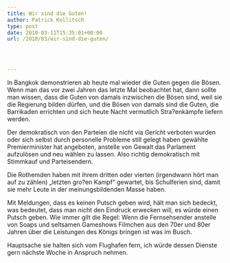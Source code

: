 ```yaml
---
title: Wir sind die Guten!
author: Patrick Kollitsch
type: post
date: 2010-03-11T15:35:01+00:00
url: /2010/03/wir-sind-die-guten/




---
```

In Bangkok demonstrieren ab heute mal wieder die Guten gegen die Bösen. Wenn man das vor zwei Jahren das letzte Mal beobachtet hat, dann sollte man wissen, dass die Guten von damals inzwischen die Bösen sind, weil sie die Regierung bilden dürfen, und die Bösen von damals sind die Guten, die Barrikaden errichten und sich heute Nacht vermutlich Stra?enkämpfe liefern werden. 

Der demokratisch von den Parteien die nicht via Gericht verboten wurden oder sich selbst durch personelle Probleme still gelegt haben gewählte Premierminister hat angeboten, anstelle von Gewalt das Parlament aufzulösen und neu wählen zu lassen. Also richtig demokratisch mit Stimmkauf und Parteisendern.

Die Rothemden haben mit ihrem dritten oder vierten (irgendwann hört man auf zu zählen) &#8222;letzten gro?en Kampf&#8220; gewartet, bis Schulferien sind, damit sie mehr Leute in der meinungsbildenden Masse haben. 

Mit Meldungen, dass es keinen Putsch geben wird, hält man sich bedeckt, was bedeutet, dass man nicht den Eindruck erwecken will, es würde einen Putsch geben. Wie immer gilt die Regel: Wenn die Fernsehsender anstelle von Soaps und seltsamen Gameshows Filmchen aus den 70er und 80er Jahren über die Leistungen des Königs bringen ist was im Busch.

Hauptsache sie halten sich vom Flughafen fern, ich würde dessen Dienste gern nächste Woche in Anspruch nehmen.